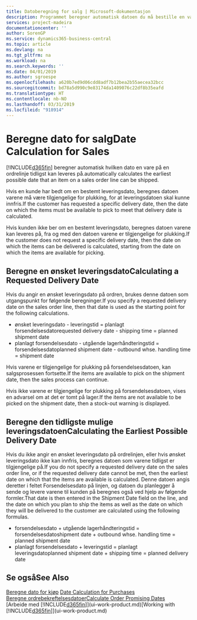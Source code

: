 ```yaml
---
title: Datoberegning for salg | Microsoft-dokumentasjon
description: Programmet beregner automatisk datoen du må bestille en vare på for å ha den på lager på en bestemt dato. Dette er datoen da du kan forvente at varer som ble bestilt på en bestemt dato, vil være tilgjengelig for plukking.
services: project-madeira
documentationcenter: ''
author: SorenGP
ms.service: dynamics365-business-central
ms.topic: article
ms.devlang: na
ms.tgt_pltfrm: na
ms.workload: na
ms.search.keywords: ''
ms.date: 04/01/2019
ms.author: sgroespe
ms.openlocfilehash: a620b7ed9d06cdd8adf7b12bea2b55aecea32bcc
ms.sourcegitcommit: bd78a5d990c9e83174da1409076c22df8b35eafd
ms.translationtype: HT
ms.contentlocale: nb-NO
ms.lasthandoff: 03/31/2019
ms.locfileid: "918914"
---
```

# <a name="date-calculation-for-sales"></a><span data-ttu-id="a648e-104">Beregne dato for salg</span><span class="sxs-lookup"><span data-stu-id="a648e-104">Date Calculation for Sales</span></span>
[!INCLUDE[d365fin](includes/d365fin_md.md)] <span data-ttu-id="a648e-105">beregner automatisk hvilken dato en vare på en ordrelinje tidligst kan leveres på.</span><span class="sxs-lookup"><span data-stu-id="a648e-105">automatically calculates the earliest possible date that an item on a sales order line can be shipped.</span></span>

<span data-ttu-id="a648e-106">Hvis en kunde har bedt om en bestemt leveringsdato, beregnes datoen varene må være tilgjengelige for plukking, for at leveringsdatoen skal kunne innfris.</span><span class="sxs-lookup"><span data-stu-id="a648e-106">If the customer has requested a specific delivery date, then the date on which the items must be available to pick to meet that delivery date is calculated.</span></span>

<span data-ttu-id="a648e-107">Hvis kunden ikke ber om en bestemt leveringsdato, beregnes datoen varene kan leveres på, fra og med den datoen varene er tilgjengelige for plukking.</span><span class="sxs-lookup"><span data-stu-id="a648e-107">If the customer does not request a specific delivery date, then the date on which the items can be delivered is calculated, starting from the date on which the items are available for picking.</span></span>

## <a name="calculating-a-requested-delivery-date"></a><span data-ttu-id="a648e-108">Beregne en ønsket leveringsdato</span><span class="sxs-lookup"><span data-stu-id="a648e-108">Calculating a Requested Delivery Date</span></span>
<span data-ttu-id="a648e-109">Hvis du angir en ønsket leveringsdato på ordren, brukes denne datoen som utgangspunkt for følgende beregninger.</span><span class="sxs-lookup"><span data-stu-id="a648e-109">If you specify a requested delivery date on the sales order line, then that date is used as the starting point for the following calculations.</span></span>

- <span data-ttu-id="a648e-110">ønsket leveringsdato - leveringstid = planlagt forsendelsesdato</span><span class="sxs-lookup"><span data-stu-id="a648e-110">requested delivery date - shipping time = planned shipment date</span></span>
- <span data-ttu-id="a648e-111">planlagt forsendelsesdato - utgående lagerhåndteringstid = forsendelsesdato</span><span class="sxs-lookup"><span data-stu-id="a648e-111">planned shipment date - outbound whse. handling time = shipment date</span></span>

<span data-ttu-id="a648e-112">Hvis varene er tilgjengelige for plukking på forsendelsesdatoen, kan salgsprosessen fortsette.</span><span class="sxs-lookup"><span data-stu-id="a648e-112">If the items are available to pick on the shipment date, then the sales process can continue.</span></span>

<span data-ttu-id="a648e-113">Hvis ikke varene er tilgjengelige for plukking på forsendelsesdatoen, vises en advarsel om at det er tomt på lager.</span><span class="sxs-lookup"><span data-stu-id="a648e-113">If the items are not available to be picked on the shipment date, then a stock-out warning is displayed.</span></span>

## <a name="calculating-the-earliest-possible-delivery-date"></a><span data-ttu-id="a648e-114">Beregne den tidligste mulige leveringsdatoen</span><span class="sxs-lookup"><span data-stu-id="a648e-114">Calculating the Earliest Possible Delivery Date</span></span>
<span data-ttu-id="a648e-115">Hvis du ikke angir en ønsket leveringsdato på ordrelinjen, eller hvis ønsket leveringsdato ikke kan innfris, beregnes datoen som varene tidligst er tilgjengelige på.</span><span class="sxs-lookup"><span data-stu-id="a648e-115">If you do not specify a requested delivery date on the sales order line, or if the requested delivery date cannot be met, then the earliest date on which that the items are available is calculated.</span></span> <span data-ttu-id="a648e-116">Denne datoen angis deretter i feltet Forsendelsesdato på linjen, og datoen du planlegger å sende og levere varene til kunden på beregnes også ved hjelp av følgende formler.</span><span class="sxs-lookup"><span data-stu-id="a648e-116">That date is then entered in the Shipment Date field on the line, and the date on which you plan to ship the items as well as the date on which they will be delivered to the customer are calculated using the following formulas.</span></span>

- <span data-ttu-id="a648e-117">forsendelsesdato + utgående lagerhåndteringstid = forsendelsesdato</span><span class="sxs-lookup"><span data-stu-id="a648e-117">shipment date + outbound whse. handling time = planned shipment date</span></span>
- <span data-ttu-id="a648e-118">planlagt forsendelsesdato + leveringstid = planlagt leveringsdato</span><span class="sxs-lookup"><span data-stu-id="a648e-118">planned shipment date + shipping time = planned delivery date</span></span>


## <a name="see-also"></a><span data-ttu-id="a648e-119">Se også</span><span class="sxs-lookup"><span data-stu-id="a648e-119">See Also</span></span>  
 <span data-ttu-id="a648e-120">[Beregne dato for kjøp](purchasing-date-calculation-for-purchases.md) </span><span class="sxs-lookup"><span data-stu-id="a648e-120">[Date Calculation for Purchases](purchasing-date-calculation-for-purchases.md) </span></span>  
 [<span data-ttu-id="a648e-121">Beregne ordrebekreftelsesdatoer</span><span class="sxs-lookup"><span data-stu-id="a648e-121">Calculate Order Promising Dates</span></span>](sales-how-to-calculate-order-promising-dates.md)  
 <span data-ttu-id="a648e-122">[Arbeide med [!INCLUDE[d365fin](includes/d365fin_md.md)]](ui-work-product.md)</span><span class="sxs-lookup"><span data-stu-id="a648e-122">[Working with [!INCLUDE[d365fin](includes/d365fin_md.md)]](ui-work-product.md)</span></span>
